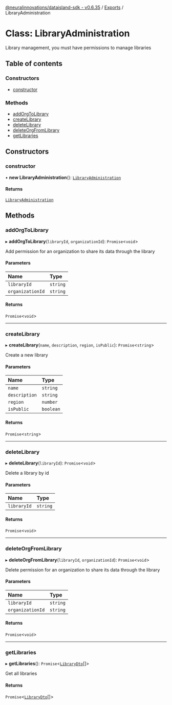 [@neuralinnovations/dataisland-sdk - v0.6.35](../../README.md) / [Exports](../modules.md) / LibraryAdministration

# Class: LibraryAdministration

Library management, you must have permissions to manage libraries

## Table of contents

### Constructors

- [constructor](LibraryAdministration.md#constructor)

### Methods

- [addOrgToLibrary](LibraryAdministration.md#addorgtolibrary)
- [createLibrary](LibraryAdministration.md#createlibrary)
- [deleteLibrary](LibraryAdministration.md#deletelibrary)
- [deleteOrgFromLibrary](LibraryAdministration.md#deleteorgfromlibrary)
- [getLibraries](LibraryAdministration.md#getlibraries)

## Constructors

### constructor

• **new LibraryAdministration**(): [`LibraryAdministration`](LibraryAdministration.md)

#### Returns

[`LibraryAdministration`](LibraryAdministration.md)

## Methods

### addOrgToLibrary

▸ **addOrgToLibrary**(`libraryId`, `organizationId`): `Promise`\<`void`\>

Add permission for an organization to share its data through the library

#### Parameters

| Name | Type |
| :------ | :------ |
| `libraryId` | `string` |
| `organizationId` | `string` |

#### Returns

`Promise`\<`void`\>

___

### createLibrary

▸ **createLibrary**(`name`, `description`, `region`, `isPublic`): `Promise`\<`string`\>

Create a new library

#### Parameters

| Name | Type |
| :------ | :------ |
| `name` | `string` |
| `description` | `string` |
| `region` | `number` |
| `isPublic` | `boolean` |

#### Returns

`Promise`\<`string`\>

___

### deleteLibrary

▸ **deleteLibrary**(`libraryId`): `Promise`\<`void`\>

Delete a library by id

#### Parameters

| Name | Type |
| :------ | :------ |
| `libraryId` | `string` |

#### Returns

`Promise`\<`void`\>

___

### deleteOrgFromLibrary

▸ **deleteOrgFromLibrary**(`libraryId`, `organizationId`): `Promise`\<`void`\>

Delete permission for an organization to share its data through the library

#### Parameters

| Name | Type |
| :------ | :------ |
| `libraryId` | `string` |
| `organizationId` | `string` |

#### Returns

`Promise`\<`void`\>

___

### getLibraries

▸ **getLibraries**(): `Promise`\<[`LibraryDto`](../interfaces/LibraryDto.md)[]\>

Get all libraries

#### Returns

`Promise`\<[`LibraryDto`](../interfaces/LibraryDto.md)[]\>
